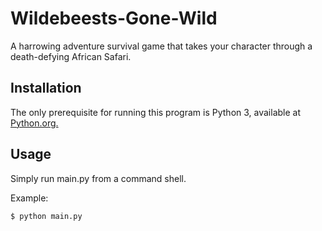 # Wildebeests-Gone-Wild
A harrowing adventure survival game that takes your character through a death-defying African Safari.

## Installation

The only prerequisite for running this program is Python 3, available at <a href="https://www.python.org/">Python.org.</a>

## Usage

Simply run main.py from a command shell.

Example:

```{r, engine='bash', count_lines}
$ python main.py
```
